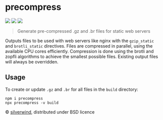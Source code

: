 # precompress
[![](https://img.shields.io/npm/v/precompress.svg?style=flat)](https://www.npmjs.org/package/precompress) [![](https://img.shields.io/npm/dm/precompress.svg)](https://www.npmjs.org/package/precompress) [![](https://api.travis-ci.org/silverwind/precompress.svg?style=flat)](https://travis-ci.org/silverwind/precompress)

> Generate pre-compressed .gz and .br files for static web servers

Outputs files to be used with web servers like nginx with the `gzip_static` and `brotli_static` directives. Files are compressed in parallel, using the available CPU cores efficiently. Compression is done using the brotli and zopfli algorithms to achieve the smallest possible files. Existing output files will always be overridden.

## Usage

To create or update `.gz` and `.br` for all files in the `build` directory:
```
npm i precompress
npx precompress -v build
```

© [silverwind](https://github.com/silverwind), distributed under BSD licence
